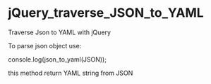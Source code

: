 jQuery_traverse_JSON_to_YAML
============================

Traverse Json to YAML with jQuery

To parse json object use:

console.log(json_to_yaml(JSON));

this method return YAML string from JSON


